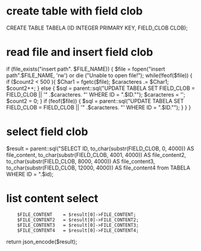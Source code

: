 # create table with field clob
CREATE TABLE TABELA (ID INTEGER PRIMARY KEY,
					 FIELD_CLOB CLOB);

# read file and insert field clob 

if (file_exists("insert path". $FILE_NAME)) {
	$file = fopen("insert path".$FILE_NAME, 'rw') or die ("Unable to open file!");
	while(!feof($file)) 
	{
		if ($count2 < 500 ){
			$Char1 = fgetc($file);
			$caracteres .= $Char1;
			$count2++;
		} else {
			$sql = parent::sql("UPDATE TABELA SET FIELD_CLOB = FIELD_CLOB || '" .$caracteres. "'  WHERE ID = ".$ID."");
			$caracteres = '';
			$count2 = 0;
		}
		if (feof($file)) {
			$sql = parent::sql("UPDATE TABELA SET FIELD_CLOB = FIELD_CLOB || '" .$caracteres. "'  WHERE ID = ".$ID."");
		}
	}
}




# select field clob 
$result = parent::sql("SELECT ID, 
		to_char(substr(FIELD_CLOB, 0, 4000)) AS file_content, 
		to_char(substr(FIELD_CLOB, 4001, 4000)) AS file_content2, 
		to_char(substr(FIELD_CLOB, 8000, 4000)) AS file_content3, 
		to_char(substr(FIELD_CLOB, 12000, 4000)) AS file_content4
		from TABELA WHERE ID = ".$id); 
# list content select  		
		$FILE_CONTENT    = $result[0]->FILE_CONTENT; 
		$FILE_CONTENT2   = $result[0]->FILE_CONTENT2; 
		$FILE_CONTENT3   = $result[0]->FILE_CONTENT3;
		$FILE_CONTENT4   = $result[0]->FILE_CONTENT4;
		
return json_encode($result);
